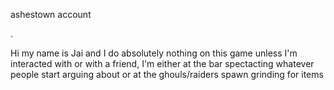 ashestown account 

.

Hi my name is Jai and I do absolutely nothing on this game unless I'm interacted with or with a friend, I'm either at the bar spectacting whatever people start arguing about or at the ghouls/raiders spawn grinding for items
